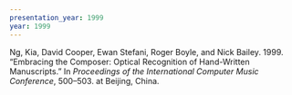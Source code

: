 ```yaml
---
presentation_year: 1999
year: 1999
---
```


Ng, Kia, David Cooper, Ewan Stefani, Roger Boyle, and Nick Bailey. 1999. “Embracing the Composer: Optical Recognition of Hand-Written Manuscripts.” In <i>Proceedings of the International Computer Music Conference</i>, 500–503. at Beijing, China.